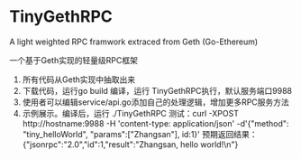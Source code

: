 # TinyGethRPC
A light weighted RPC framwork extraced from Geth (Go-Ethereum)

一个基于Geth实现的轻量级RPC框架
1. 所有代码从Geth实现中抽取出来
2. 下载代码，运行go build 编译，运行 TinyGethRPC执行，默认服务端口9988
3. 使用者可以编辑service/api.go添加自己的处理逻辑，增加更多RPC服务方法
4. 示例展示。编译后，运行 ./TinyGethRPC 
测试：curl -XPOST http://hostname:9988 -H 'content-type: application/json' -d'{"method": "tiny_helloWorld", "params":["Zhangsan"], id:1}'
预期返回结果：{"jsonrpc":"2.0","id":1,"result":"Zhangsan, hello world!\n"}

